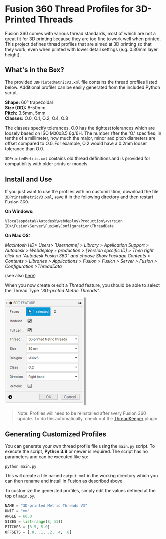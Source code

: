 # Fusion 360 Thread Profiles for 3D-Printed Threads

Fusion 360 comes with various thread standards, most of which are not a great fit for 3D printing because they are too fine to work well when printed.
This project defines thread profiles that are aimed at 3D printing so that they work, even when printed with lower detail settings (e.g. 0.30mm layer height).

## What's in the Box?

The provided `3DPrintedMetricV3.xml` file contains the thread profiles listed below.
Additional profiles can be easily generated from the included Python script.

**Shape:** 60° trapezoidal  
**Size (OD):** 8-50mm  
**Pitch:** 3.5mm, 5mm  
**Classes:** O.0, O.1, O.2, O.4, O.8

The classes specify tolerances.
O.0 has the tightest tolerances which are loosely based on ISO M30x3.5 6g/6H. 
The number after the 'O.' specifies, in tenths of a millimeter, how much the major, minor and pitch diameters are offset compared to O.0.
For example, O.2 would have a 0.2mm looser tolerance than O.0.

`3DPrintedMetric.xml` contains old thread definitions and is provided for compatibility with older prints or models.

## Install and Use

If you just want to use the profiles with no customization, download the file `3DPrintedMetricV3.xml`, save it in the following directory and then restart Fusion 360.

**On Windows:**
```
%localappdata%\Autodesk\webdeploy\Production\<version ID>\Fusion\Server\Fusion\Configuration\ThreadData
```

**On Mac OS:**

*Macintosh HD> Users> [Username] > Library > Application Support > Autodesk > Webdeploy > production > [Version specific ID] > Then right click on "Autodesk Fusion 360" and choose Show Package Contents > Contents > Libraries > Applications > Fusion > Fusion > Server > Fusion > Configuration >ThreadData*

(see also [here](https://knowledge.autodesk.com/support/fusion-360/learn-explore/caas/sfdcarticles/sfdcarticles/Custom-Threads-in-Fusion-360.html))

When you now create or edit a *Thread* feature, you should be able to select the Thread Type *"3D-printed Metric Threads"*.

![Select Thread Type in Fusion 360](ss_fusion.png)

> Note: Profiles will need to be reinstalled after every Fusion 360 update. To do this automatically, check out the [ThreadKeeper](https://github.com/thomasa88/ThreadKeeper) plugin.

## Generating Customized Profiles

You can generate your own thread profile file using the `main.py` script.
To execute the script, **Python 3.9** or newer is required.
The script has no parameters and can be executed like so:

```bash
python main.py
```

This will create a file named `output.xml` in the working directory which you can then rename and install in Fusion as described above.

To customize the generated profiles, simply edit the values defined at the top of `main.py`.

```python
NAME = "3D-printed Metric Threads V3"
UNIT = "mm"
ANGLE = 60.0
SIZES = list(range(8, 51))
PITCHES = [3.5, 5.0]
OFFSETS = [.0, .1, .2, .4, .8]
```
